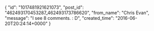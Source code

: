  {
   "id": "1017481921621073",
   "post_id": "462493170453287_462493173786620",
   "from_name": "Chris Evan",
   "message": "I see 8 comments. : D",
   "created_time": "2016-06-20T20:24:14+0000"
 }
